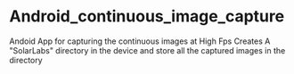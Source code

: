 # Android_continuous_image_capture
Andoid App for capturing the continuous images at High Fps
Creates A "SolarLabs" directory in the device and store all the captured images in the directory
